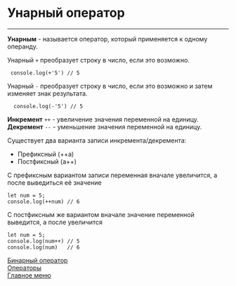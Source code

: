 # Унарный оператор
____
__Унарным__ - называется оператор, который применяется к одному операнду. 

Унарный `+` преобразует строку в число, если это возможно.
``` 
 console.log(+'5') // 5
```
Унарный `-` преобразует строку в число, если это возможно и затем изменяет знак результата.
```
  console.log(-'5') // 5
```
__Инкремент__ `++` - увеличение значения переменной на единицу.
__Декремент__ `--` - уменьшение значения переменной на единицу.

Существует два варианта записи инкремента/декремента:
* Префиксный (++a)
* Постфиксный (a++)

С префиксным вариантом записи переменная вначале увеличится, а после выведиться её значение
```
let num = 5;
console.log(++num) // 6
```

С постфиксным же вариантом вначале значение переменной выведится, а после увеличится

```
let num = 5;
console.log(num++) // 5
console.log(num)   // 6
```

[Бинарный оператор](binary.md)<br>
[Операторы](operators.md)<br>
[Главное меню](../README.md)<br>